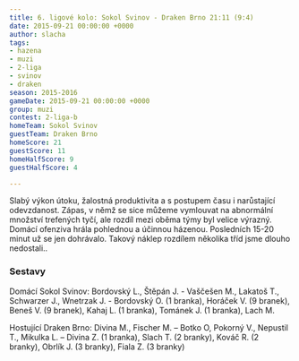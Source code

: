 ```yaml
---
title: 6. ligové kolo: Sokol Svinov - Draken Brno 21:11 (9:4)
date: 2015-09-21 00:00:00 +0000
author: slacha
tags:
- hazena
- muzi
- 2-liga
- svinov
- draken
season: 2015-2016
gameDate: 2015-09-21 00:00:00 +0000
group: muzi
contest: 2-liga-b
homeTeam: Sokol Svinov
guestTeam: Draken Brno
homeScore: 21
guestScore: 11
homeHalfScore: 9
guestHalfScore: 4

---
```

Slabý výkon útoku, žalostná produktivita a s postupem času i narůstající odevzdanost. Zápas, v němž se sice můžeme vymlouvat na abnormální množství trefených tyčí, ale rozdíl mezi oběma týmy byl velice výrazný. Domácí ofenziva hrála pohlednou a účinnou házenou. Posledních 15-20 minut už se jen dohrávalo. Takový náklep rozdílem několika tříd jsme dlouho nedostali..

### Sestavy 

Domácí Sokol Svinov: Bordovský L., Štěpán J. - Vaščešen M., Lakatoš T., Schwarzer J., Wnetrzak J. - Bordovský O. (1 branka), Horáček V. (9 branek), Beneš V. (9 branek), Kahaj L. (1 branka), Tománek J. (1 branka), Lach M.

Hostující Draken Brno: Divina M., Fischer M. – Botko O, Pokorný V., Nepustil T., Mikulka L. – Divina Z. (1 branka), Slach T. (2 branky), Kováč R. (2 branky), Obrlík J. (3 branky), Fiala Z. (3 branky)
